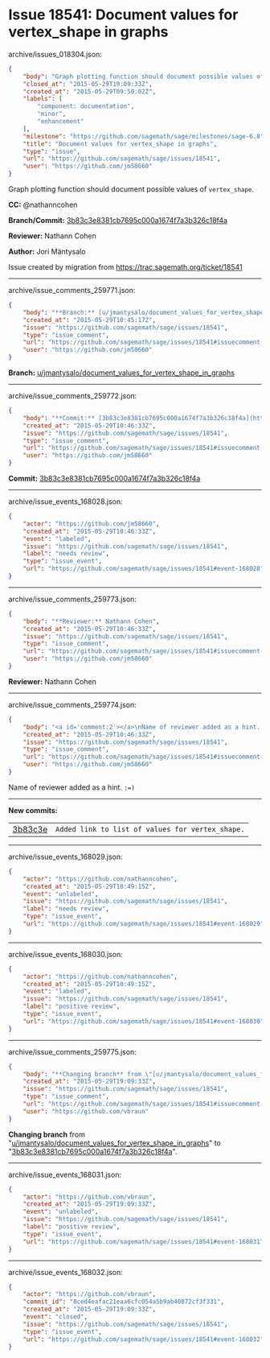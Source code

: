 # Issue 18541: Document values for vertex_shape in graphs

archive/issues_018304.json:
```json
{
    "body": "Graph plotting function should document possible values of `vertex_shape`.\n\n**CC:**  @nathanncohen\n\n**Branch/Commit:** [3b83c3e8381cb7695c000a1674f7a3b326c18f4a](https://github.com/sagemath/sagetrac-mirror/commit/3b83c3e8381cb7695c000a1674f7a3b326c18f4a)\n\n**Reviewer:** Nathann Cohen\n\n**Author:** Jori M\u00e4ntysalo\n\nIssue created by migration from https://trac.sagemath.org/ticket/18541\n\n",
    "closed_at": "2015-05-29T19:09:33Z",
    "created_at": "2015-05-29T09:50:02Z",
    "labels": [
        "component: documentation",
        "minor",
        "enhancement"
    ],
    "milestone": "https://github.com/sagemath/sage/milestones/sage-6.8",
    "title": "Document values for vertex_shape in graphs",
    "type": "issue",
    "url": "https://github.com/sagemath/sage/issues/18541",
    "user": "https://github.com/jm58660"
}
```
Graph plotting function should document possible values of `vertex_shape`.

**CC:**  @nathanncohen

**Branch/Commit:** [3b83c3e8381cb7695c000a1674f7a3b326c18f4a](https://github.com/sagemath/sagetrac-mirror/commit/3b83c3e8381cb7695c000a1674f7a3b326c18f4a)

**Reviewer:** Nathann Cohen

**Author:** Jori Mäntysalo

Issue created by migration from https://trac.sagemath.org/ticket/18541





---

archive/issue_comments_259771.json:
```json
{
    "body": "**Branch:** [u/jmantysalo/document_values_for_vertex_shape_in_graphs](https://github.com/sagemath/sagetrac-mirror/tree/u/jmantysalo/document_values_for_vertex_shape_in_graphs)",
    "created_at": "2015-05-29T10:45:17Z",
    "issue": "https://github.com/sagemath/sage/issues/18541",
    "type": "issue_comment",
    "url": "https://github.com/sagemath/sage/issues/18541#issuecomment-259771",
    "user": "https://github.com/jm58660"
}
```

**Branch:** [u/jmantysalo/document_values_for_vertex_shape_in_graphs](https://github.com/sagemath/sagetrac-mirror/tree/u/jmantysalo/document_values_for_vertex_shape_in_graphs)



---

archive/issue_comments_259772.json:
```json
{
    "body": "**Commit:** [3b83c3e8381cb7695c000a1674f7a3b326c18f4a](https://github.com/sagemath/sagetrac-mirror/commit/3b83c3e8381cb7695c000a1674f7a3b326c18f4a)",
    "created_at": "2015-05-29T10:46:33Z",
    "issue": "https://github.com/sagemath/sage/issues/18541",
    "type": "issue_comment",
    "url": "https://github.com/sagemath/sage/issues/18541#issuecomment-259772",
    "user": "https://github.com/jm58660"
}
```

**Commit:** [3b83c3e8381cb7695c000a1674f7a3b326c18f4a](https://github.com/sagemath/sagetrac-mirror/commit/3b83c3e8381cb7695c000a1674f7a3b326c18f4a)



---

archive/issue_events_168028.json:
```json
{
    "actor": "https://github.com/jm58660",
    "created_at": "2015-05-29T10:46:33Z",
    "event": "labeled",
    "issue": "https://github.com/sagemath/sage/issues/18541",
    "label": "needs review",
    "type": "issue_event",
    "url": "https://github.com/sagemath/sage/issues/18541#event-168028"
}
```



---

archive/issue_comments_259773.json:
```json
{
    "body": "**Reviewer:** Nathann Cohen",
    "created_at": "2015-05-29T10:46:33Z",
    "issue": "https://github.com/sagemath/sage/issues/18541",
    "type": "issue_comment",
    "url": "https://github.com/sagemath/sage/issues/18541#issuecomment-259773",
    "user": "https://github.com/jm58660"
}
```

**Reviewer:** Nathann Cohen



---

archive/issue_comments_259774.json:
```json
{
    "body": "<a id='comment:2'></a>\nName of reviewer added as a hint. `:=)`\n\n---\n**New commits:**\n<table><tr><td><a href=\"https://github.com/sagemath/sagetrac-mirror/commit/3b83c3e8381cb7695c000a1674f7a3b326c18f4a\">3b83c3e</a></td><td><code>Added link to list of values for vertex_shape.</code></td></tr></table>\n",
    "created_at": "2015-05-29T10:46:33Z",
    "issue": "https://github.com/sagemath/sage/issues/18541",
    "type": "issue_comment",
    "url": "https://github.com/sagemath/sage/issues/18541#issuecomment-259774",
    "user": "https://github.com/jm58660"
}
```

<a id='comment:2'></a>
Name of reviewer added as a hint. `:=)`

---
**New commits:**
<table><tr><td><a href="https://github.com/sagemath/sagetrac-mirror/commit/3b83c3e8381cb7695c000a1674f7a3b326c18f4a">3b83c3e</a></td><td><code>Added link to list of values for vertex_shape.</code></td></tr></table>




---

archive/issue_events_168029.json:
```json
{
    "actor": "https://github.com/nathanncohen",
    "created_at": "2015-05-29T10:49:15Z",
    "event": "unlabeled",
    "issue": "https://github.com/sagemath/sage/issues/18541",
    "label": "needs review",
    "type": "issue_event",
    "url": "https://github.com/sagemath/sage/issues/18541#event-168029"
}
```



---

archive/issue_events_168030.json:
```json
{
    "actor": "https://github.com/nathanncohen",
    "created_at": "2015-05-29T10:49:15Z",
    "event": "labeled",
    "issue": "https://github.com/sagemath/sage/issues/18541",
    "label": "positive review",
    "type": "issue_event",
    "url": "https://github.com/sagemath/sage/issues/18541#event-168030"
}
```



---

archive/issue_comments_259775.json:
```json
{
    "body": "**Changing branch** from \"[u/jmantysalo/document_values_for_vertex_shape_in_graphs](https://github.com/sagemath/sagetrac-mirror/tree/u/jmantysalo/document_values_for_vertex_shape_in_graphs)\" to \"[3b83c3e8381cb7695c000a1674f7a3b326c18f4a](https://github.com/sagemath/sagetrac-mirror/commit/3b83c3e8381cb7695c000a1674f7a3b326c18f4a)\".",
    "created_at": "2015-05-29T19:09:33Z",
    "issue": "https://github.com/sagemath/sage/issues/18541",
    "type": "issue_comment",
    "url": "https://github.com/sagemath/sage/issues/18541#issuecomment-259775",
    "user": "https://github.com/vbraun"
}
```

**Changing branch** from "[u/jmantysalo/document_values_for_vertex_shape_in_graphs](https://github.com/sagemath/sagetrac-mirror/tree/u/jmantysalo/document_values_for_vertex_shape_in_graphs)" to "[3b83c3e8381cb7695c000a1674f7a3b326c18f4a](https://github.com/sagemath/sagetrac-mirror/commit/3b83c3e8381cb7695c000a1674f7a3b326c18f4a)".



---

archive/issue_events_168031.json:
```json
{
    "actor": "https://github.com/vbraun",
    "created_at": "2015-05-29T19:09:33Z",
    "event": "unlabeled",
    "issue": "https://github.com/sagemath/sage/issues/18541",
    "label": "positive review",
    "type": "issue_event",
    "url": "https://github.com/sagemath/sage/issues/18541#event-168031"
}
```



---

archive/issue_events_168032.json:
```json
{
    "actor": "https://github.com/vbraun",
    "commit_id": "8ced4eafac21eaa6cfc054a5b9ab40872cf3f331",
    "created_at": "2015-05-29T19:09:33Z",
    "event": "closed",
    "issue": "https://github.com/sagemath/sage/issues/18541",
    "type": "issue_event",
    "url": "https://github.com/sagemath/sage/issues/18541#event-168032"
}
```
